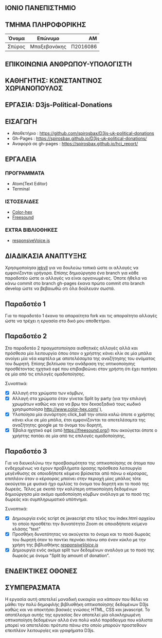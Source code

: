 
##  ΙΟΝΙΟ ΠΑΝΕΠΙΣΤΗΜΙΟ

##  ΤΜΗΜΑ ΠΛΗΡΟΦΟΡΙΚΗΣ

| Όνομα         | Επώνυμο       | ΑΜ       |
| ------------- |:-------------:| -------: |
| Σπύρος       | Μπαξεβανάκης        | Π2016086 |

##  ΕΠΙΚΟΙΝΩΝΙΑ ΑΝΘΡΩΠΟΥ-ΥΠΟΛΟΓΙΣΤΗ

##  ΚΑΘΗΓΗΤΗΣ: ΚΩΝΣΤΑΝΤΙΝΟΣ ΧΩΡΙΑΝΟΠΟΥΛΟΣ

##  ΕΡΓΑΣΙΑ: D3js-Political-Donations


## ΕΙΣΑΓΩΓH

- Αποθετήριο          : https://github.com/spirosbax/D3js-uk-political-donations
- Gh-Pages            : https://spirosbax.github.io/D3js-uk-political-donations/
- Αναφορά σε gh-pages : https://spirosbax.github.io/hci_report/

## ΕΡΓΑΛΕΙΑ
### ΠΡΟΓΡΑΜΜΑΤΑ

- Atom(Text Editor)
- Terminal

### ΙΣΤΟΣΕΛΙΔΕΣ

- [Color-hex](http://www.color-hex.com/)
- [Freesound](http://freesound.org/)

### EXTRA ΒΙΒΛΙΟΘΗΚΕΣ
- [responsiveVoice.js](https://responsivevoice.org/)

## ΔΙΑΔΙΚΑΣΙΑ ΑΝΑΠΤΥΞΗΣ

Χρησιμοποίησα [jekyll](https://jekyllrb.com/) για να δουλεύω τοπικά ώστε οι αλλαγές να εμφανίζονται γρήγορα. Επίσης δημιούργησα ένα branch για κάθε παραδοτέο ώστε οι αλλαγές να είναι οργανωμένες. Όποτε ήθελα να κάνω commit στο branch gh-pages έκανα πρώτα commit στο branch develop ώστε να βεβαιωθώ οτι όλα δούλευαν σωστά.

## Παραδοτέο 1  
Για το παραδοτέο 1 έκανα τα απαραίτητα fork και τις απαραίτητα αλλαγές ώστε να τρέχει η εργασία στο δικό μου αποθετήριο.

## Παραδοτέο 2  
Στο παραδοτέο 2 πραγματοποίησα αισθητικές αλλαγές αλλά και πρόσθεσα μία λειτουργία όπου όταν ο χρήστης κάνει κλίκ σε μία μπάλα ανοίγει μία νέα καρτέλα με αποτελέσαμτα της αναζήτησης του ονόματος του δωρητή. Επίσης βελτίωσα την ανάδραση της οπτικοποίησης προσθέτοντας ηχητικό εφέ που επιβαιβεώνει στον χρήστη ότι έχει πατήσει σε μία από τις επιλογές ομαδοποίησης.  

Συνοπτικά:  
- [x] Αλλαγή στα χρώματα των κόμβων,  
- [x] Αλλαγή στα χρώματα όταν γίνεται Split by party  (για την επιλογή χρωμάτων καθώς και για να βρω τον δεκαεξαδικό τους κωδικό χρησιμοποίησα http://www.color-hex.com/ ),  
- [x] Υλοποίησα μία συνάρτηση click_ball την οποία καλώ όποτε ο χρήστης κάνει κλικ σε μία μπάλα, έτσι εμφανίζονται τα αποτελέσαμτα της αναζήτητης google με το όνομα του δορητή,   
- [x] Έβαλα ηχητικό εφέ (από https://freesound.org/) που ακούγεται όποτε ο χρήστης πατάει σε μία από τις επιλογές ομαδοποίησης,  

## Παραδοτέο 3  
Για να διευκολύνω την προσβασιμότητα της οπτικοποίησης σε άτομα που ενδεχομένως να έχουν προβλήματα όρασης πρόσθεσα λειτουργία μεγένθυσης σε οποιοδήποτε κέιμενο βρίσκεται από πάνω ο κέρσορας, επιπλέον όταν ο κέρσορας μπαίνει στην περιοχή μίας μπάλας τότε ακούγεται με φυσικό ήχο ομιλίας το όνομα του δορητή και το ποσό της δωρεάς. Τέλος με σκοπό την καλύτερη οπτικοποίηση δεδομένων δημιούργησα μία ακόμα ομαδοποίηση κόμβων ανάλογα με το ποσό της δωρεάς και συμπληρωματικό υπόπνημα.

Συνοπτικά:  
 - [x] Δημιουργία ενός script σε javascript στο τέλος του index.html αρχείου το οποίο προσθέτει την δυνατότητα Zoom σε οποιοδήποτε κείμενο κλάσης "text"  
 - [x] Προσθήκη δυνατότητας να ακούγεται το όνομα και το ποσό δωρεάς του δωρητή όταν το ποντίκι περνάει πάνω απο έναν κύκλο με την χρήση της βιβλιοθήκης *[responsiveVoice.js](https://responsivevoice.org/)*
 - [x] Δημιουργία ενός ακόμα split των δεδομένων αναλόγα με το ποσό της δωρεάς με όνομα "Split by amount of donation".  

## ΕΝΔΕΙΚΤΙΚΕΣ ΟΘΟΝΕΣ


## ΣΥΜΠΕΡΑΣΜΑΤΑ
Η εργασία αυτή αποτελεί μοναδική ευκαιρία για κάποιον που θέλει να μάθει την πολύ δημοφιλής βιβλιοθήκη οπτικοποίησης δεδομένων D3js καθώς και να αποκτήσει βασικές γνώσεις HTML, CSS και javascript. Το αποτέλεσμα αυτής της εργασίας δεν αποτελεί μία ολοκληρωμένη οπτικοποίηση δεδομένων αλλά ένα πολύ καλό παράδειγμα που κάλιστα μπορεί να αποτελέσει πρότυπο πάνω στο οποίο μπορούν προστεθουν επειπλέον λειτουργίες και γραφήματα D3js.
